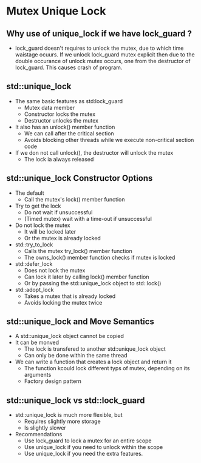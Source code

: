 # Mutex Unique Lock
## Why use of unique_lock if we have lock_guard ?
* lock_guard doesn't requires to unlock the mutex, due to which time waistage ocuurs. If we unlock lock_guard mutex explicit then due to the double occurance of unlock mutex occurs, one from the destructor of lock_guard. This causes crash of program.

## std::unique_lock
* The same basic features as std:lock_guard
    * Mutex data member
    * Constructor locks the mutex 
    * Destructor unlocks the mutex
* It also has an unlock() member function
    * We can call after the critical section
    * Avoids blocking  other threads while we execute non-critical section code
* If we don not call unlock(), the destructor will unlock the mutex
    * The lock ia always released

## std::unique_lock Constructor Options
* The default
    * Call the mutex's lock() member function
* Try to get the lock
    * Do not wait if unsuccessful
    * (Timed mutex) wait with a time-out if unsuccessful
* Do not lock the mutex
    * It will be locked later
    * Or the mutex is already locked
* std::try_to_lock
    * Calls the mutex try_lock() member function
    * The owns_lock() member function checks if mutex is locked
* std::defer_lock
    * Does not lock the mutex
    * Can lock it later by calling lock() member function
    * Or by passing the std::unique_lock object to std::lock()
* std::adopt_lock
    * Takes a mutex that is already locked
    * Avoids locking the mutex twice

## std::unique_lock and Move Semantics
* A std::unique_lock object cannot be copied
* It can be monved
    * The lock is transfered to another std::unique_lock object
    * Can only  be done within the same thread
* We can write a function that creates a lock object and return it
    * The function kcould lock different typs of mutex, depending on its arguments
    * Factory design pattern
## std::unique_lock vs std::lock_guard
* std::unique_lock is much more flexible, but
    * Requires slightly more storage
    * Is slightly slower
* Recommendations
    * Use lock_guard to lock a mutex for an entire scope
    * Use unique_lock if you need to unlock within the scope
    * Use unique_lock if you need the extra features.
